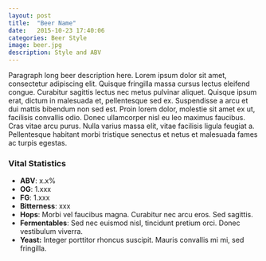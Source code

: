 ```yaml
---
layout: post
title:  "Beer Name"
date:   2015-10-23 17:40:06
categories: Beer Style
image: beer.jpg
description: Style and ABV
---
```

Paragraph long beer description here. Lorem ipsum dolor sit amet, consectetur adipiscing elit. Quisque fringilla massa cursus lectus eleifend congue. Curabitur sagittis lectus nec metus pulvinar aliquet. Quisque ipsum erat, dictum in malesuada et, pellentesque sed ex. Suspendisse a arcu et dui mattis bibendum non sed est. Proin lorem dolor, molestie sit amet ex ut, facilisis convallis odio. Donec ullamcorper nisl eu leo maximus faucibus. Cras vitae arcu purus. Nulla varius massa elit, vitae facilisis ligula feugiat a. Pellentesque habitant morbi tristique senectus et netus et malesuada fames ac turpis egestas.

### Vital Statistics

* **ABV**: x.x%
* **OG**: 1.xxx
* **FG**: 1.xxx
* **Bitterness**: xxx
* **Hops**: Morbi vel faucibus magna. Curabitur nec arcu eros. Sed sagittis.
* **Fermentables**: Sed nec euismod nisl, tincidunt pretium orci. Donec vestibulum viverra.
* **Yeast:** Integer porttitor rhoncus suscipit. Mauris convallis mi mi, sed fringilla.
